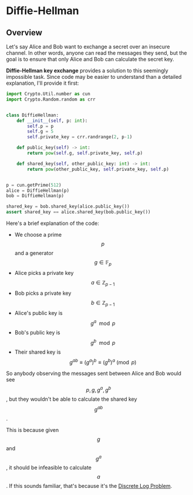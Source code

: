 # Diffie-Hellman

## Overview

Let's say Alice and Bob want to exchange a secret over an insecure channel. In other words, anyone can read the messages they send, but the goal is to ensure that only Alice and Bob can calculate the secret key.

**Diffie-Hellman key exchange** provides a solution to this seemingly impossible task. Since code may be easier to understand than a detailed explanation, I'll provide it first:

```python
import Crypto.Util.number as cun
import Crypto.Random.random as crr


class DiffieHellman:
    def __init__(self, p: int):
        self.p = p
        self.g = 5
        self.private_key = crr.randrange(2, p-1)

    def public_key(self) -> int:
        return pow(self.g, self.private_key, self.p)

    def shared_key(self, other_public_key: int) -> int:
        return pow(other_public_key, self.private_key, self.p)


p = cun.getPrime(512)
alice = DiffieHellman(p)
bob = DiffieHellman(p)

shared_key = bob.shared_key(alice.public_key())
assert shared_key == alice.shared_key(bob.public_key())
```

Here's a brief explanation of the code:

* We choose a prime $$p$$ and a generator $$g \in \mathbb{F}_p$$
* Alice picks a private key $$a \in \mathbb{Z}_{p-1}$$
* Bob picks a private key $$b \in \mathbb{Z}_{p-1}$$ 
* Alice's public key is $$g^a \mod p$$ 
* Bob's public key is $$g^b \mod p$$ 
* Their shared key is $$g^{ab} \equiv (g^a)^b \equiv (g^b)^a \pmod p$$ 

So anybody observing the messages sent between Alice and Bob would see $$p, g, g^a, g^b$$, but they wouldn't be able to calculate the shared key $$g^{ab}$$.

This is because given $$g$$ and $$g^a$$, it should be infeasible to calculate $$a$$. If this sounds familiar, that's because it's the [Discrete Log Problem](untitled.md).

